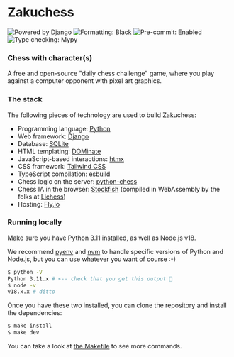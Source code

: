 # Zakuchess

![Powered by Django](https://img.shields.io/badge/Powered_By-Django-blue)
![Formatting: Black](https://img.shields.io/badge/Formatting-Black-blue)
![Pre-commit: Enabled](https://img.shields.io/badge/Pre--commit-Enabled-blue)
![Type checking: Mypy](https://img.shields.io/badge/Type--checking-Mypy-blue)


### Chess with character(s)

A free and open-source "daily chess challenge" game, where you play against a computer opponent
with pixel art graphics.

### The stack

The following pieces of technology are used to build Zakuchess:

 - Programming language: [Python](https://www.python.org/)
 - Web framework: [Django](https://www.djangoproject.com/)
 - Database: [SQLite](https://www.sqlite.org/index.html)
 - HTML templating: [DOMinate](https://github.com/Knio/dominate#readme)
 - JavaScript-based interactions: [htmx](https://htmx.org/)
 - CSS framework: [Tailwind CSS](https://tailwindcss.com/)
 - TypeScript compilation: [esbuild](https://esbuild.github.io/)
 - Chess logic on the server: [python-chess](https://python-chess.readthedocs.io/en/latest/)
 - Chess IA in the browser: [Stockfish](https://stockfishchess.org/) (compiled in WebAssembly by the folks at [Lichess](https://github.com/lichess-org))
 - Hosting: [Fly.io](https://fly.io/)

### Running locally

Make sure you have Python 3.11 installed, as well as Node.js v18.

We recommend [pyenv](https://github.com/pyenv/pyenv-installer#readme) and [nvm](https://github.com/nvm-sh/nvm#readme) to handle specific versions of Python and Node.js,
but you can use whatever you want of course :-)

```bash
$ python -V
Python 3.11.x # <-- check that you get this output 🙂
$ node -v
v18.x.x # ditto
```

Once you have these two installed, you can clone the repository and install the dependencies:

```bash
$ make install
$ make dev
```

You can take a look at [the Makefile](./Makefile) to see more commands.
